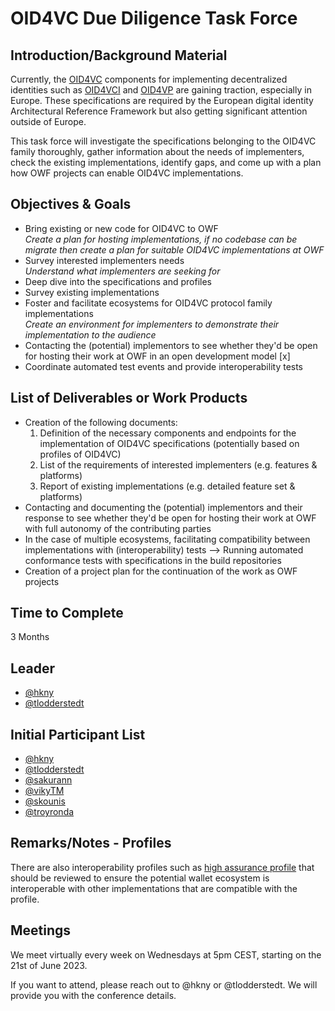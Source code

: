 # OID4VC Due Diligence Task Force

## Introduction/Background Material

Currently, the [OID4VC](https://openid.net/openid4vc/) components for implementing decentralized identities such as [OID4VCI](https://openid.net/specs/openid-4-verifiable-credential-issuance-1_0.html) and [OID4VP](https://openid.net/specs/openid-4-verifiable-presentations-1_0.html) are gaining traction, especially in Europe. These specifications are required by the European digital identity Architectural Reference Framework but also getting significant attention outside of Europe. 

This task force will investigate the specifications belonging to the OID4VC family thoroughly, gather information about the needs of implementers, check the existing implementations, identify gaps, and come up with a plan how OWF projects can enable OID4VC implementations.

## Objectives & Goals

- Bring existing or new code for OID4VC to OWF  
_Create a plan for hosting implementations, if no codebase can be migrate then create a plan for suitable OID4VC implementations at OWF_
- Survey interested implementers needs  
_Understand what implementers are seeking for_
- Deep dive into the specifications and profiles
- Survey existing implementations
- Foster and facilitate ecosystems for OID4VC protocol family implementations  
_Create an environment for implementers to demonstrate their implementation to the audience_
- Contacting the (potential) implementors to see whether they'd be open for hosting their work at OWF in an open development model [x] 
- Coordinate automated test events and provide interoperability tests

## List of Deliverables or Work Products

- Creation of the following documents: 
    1. Definition of the necessary components and endpoints for the implementation of OID4VC specifications (potentially based on profiles of OID4VC)
    1. List of the requirements of interested implementers (e.g. features & platforms)
    1. Report of existing implementations (e.g. detailed feature set & platforms)
- Contacting and documenting the (potential) implementors and their response to see whether they'd be open for hosting their work at OWF with full autonomy of the contributing parties
- In the case of multiple ecosystems, facilitating compatibility between implementations with (interoperability) tests --> Running automated conformance tests with specifications in the build repositories
- Creation of a project plan for the continuation of the work as OWF projects

## Time to Complete

3 Months

## Leader
- [@hkny](https://github.com/hkny)
- [@tlodderstedt](https://github.com/tlodderstedt)

## Initial Participant List
- [@hkny](https://github.com/hkny)
- [@tlodderstedt](https://github.com/tlodderstedt)
- [@sakurann](https://github.com/sakurann)
- [@vikyTM](https://github.com/vikyTM)
- [@skounis](https://github.com/skounis)
- [@troyronda](https://github.com/troyronda)

## Remarks/Notes - Profiles
There are also interoperability profiles such as [high assurance profile](https://vcstuff.github.io/high-assurance-profile/draft-high-assurance-profile-oid4vc-sd-jwt-vc.html) that should be reviewed to ensure the potential wallet ecosystem is interoperable with other implementations that are compatible with the profile. 

## Meetings

We meet virtually every week on Wednesdays at 5pm CEST, starting on the 21st of June 2023.

If you want to attend, please reach out to @hkny or @tlodderstedt. We will provide you with the conference details. 
